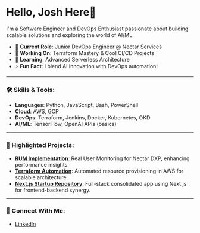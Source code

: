 # Hello, Josh Here👋  

I'm a Software Engineer and DevOps Enthusiast passionate about building scalable solutions and exploring the world of AI/ML.

- 🌟 **Current Role**: Junior DevOps Engineer @ Nectar Services  
- 🚀 **Working On**: Terraform Mastery & Cool CI/CD Projects  
- 🌱 **Learning**: Advanced Serverless Architecture  
- ⚡ **Fun Fact**: I blend AI innovation with DevOps automation!  

---

### 🛠️ Skills & Tools:
- **Languages**: Python, JavaScript, Bash, PowerShell  
- **Cloud**: AWS, GCP 
- **DevOps**: Terraform, Jenkins, Docker, Kubernetes, OKD  
- **AI/ML**: TensorFlow, OpenAI APIs (basics)  

---

### 📂 Highlighted Projects:
- [**RUM Implementation**](#): Real User Monitoring for Nectar DXP, enhancing performance insights.  
- [**Terraform Automation**](#): Automated resource provisioning in AWS for scalable architecture.  
- [**Next.js Startup Repository**](#): Full-stack consolidated app using Next.js for frontend-backend synergy.

---
 
### 🔗 Connect With Me:
- [LinkedIn](https://www.linkedin.com/in/josh-m123456/)
